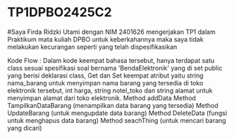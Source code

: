 # TP1DPBO2425C2
#Saya Firda Ridzki Utami dengan NIM 2401626 mengerjakan TP1 dalam Praktikum mata kuliah DPBO 
untuk keberkahannya maka saya tidak melakukan kecurangan seperti yang telah dispesifikasikan

Kode Flow :
Dalam kode keempat bahasa tersebut, hanya terdapat satu class sesuai spesifikasi soal bernama 'BendaElektronik' yang di set public yang berisi deklarasi class, Get dan Set keempat atribut yaitu string nama_barang untuk menyimpan nama barang yang tersedia di toko elektronik tersebut, int harga, string notel_toko dan string alamat untuk menyimpan alamat dari toko elektronik.
Method addData
Method TampilkanDataBarang (menampilkan data barang yang tersedia)
Method UpdateBarang (untuk mengupdate data barang)
Method DeleteData (fungsi untuk menghapus data barang)
Method seachThing (untuk mencari barang yang dicari)
